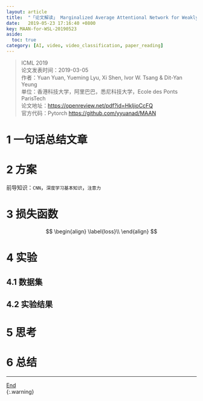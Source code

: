```yaml
---
layout: article
title:  "「论文解读」 Marginalized Average Attentional Network for Weakly-Supervised Learning"
date:   2019-05-23 17:16:40 +0800
key: MAAN-for-WSL-20190523
aside:
  toc: true
category: [AI, video, video_classification, paper_reading]
---
```

<span id='head'></span>   

>ICML 2019   
论文发表时间：2019-03-05     
作者：Yuan Yuan, Yueming Lyu, Xi Shen, Ivor W. Tsang & Dit-Yan Yeung        
单位：香港科技大学，阿里巴巴，悉尼科技大学，Ecole des Ponts ParisTech        
论文地址：<https://openreview.net/pdf?id=HkljioCcFQ>  
官方代码：Pytorch <https://github.com/yyuanad/MAAN>   

# 1 一句话总结文章


# 2 方案
前导知识：`CNN`，`深度学习基本知识`，`注意力`     



# 3 损失函数
$$
\begin{align}   
 \label{loss}\\
\end{align}
$$

# 4 实验
## 4.1 数据集


## 4.2 实验结果



# 5 思考


# 6 总结


------------------
[End](#head)   
{:.warning}  
